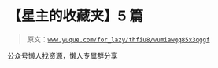 # 【星主的收藏夹】5 篇

> 原文：[`www.yuque.com/for_lazy/thfiu8/vumiawgq85x3qggf`](https://www.yuque.com/for_lazy/thfiu8/vumiawgq85x3qggf)

公众号懒人找资源，懒人专属群分享